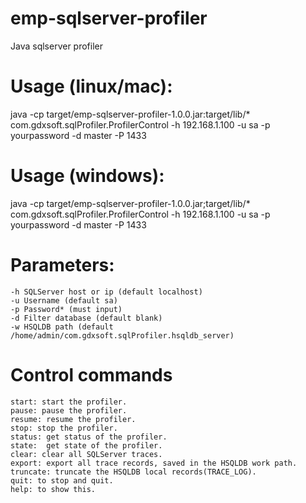 # emp-sqlserver-profiler
Java sqlserver profiler
# Usage (linux/mac):
java -cp target/emp-sqlserver-profiler-1.0.0.jar:target/lib/* com.gdxsoft.sqlProfiler.ProfilerControl -h 192.168.1.100 -u sa -p yourpassword -d master -P 1433
# Usage (windows):
java -cp target/emp-sqlserver-profiler-1.0.0.jar;target/lib/* com.gdxsoft.sqlProfiler.ProfilerControl -h 192.168.1.100 -u sa -p yourpassword -d master -P 1433
# Parameters: 
    -h SQLServer host or ip (default localhost)
    -u Username (default sa)
    -p Password* (must input)
    -d Filter database (default blank)
    -w HSQLDB path (default /home/admin/com.gdxsoft.sqlProfiler.hsqldb_server)
# Control commands
	start: start the profiler.
	pause: pause the profiler.
	resume: resume the profiler.
	stop: stop the profiler.
	status: get status of the profiler.
	state:  get state of the profiler.
	clear: clear all SQLServer traces.
	export: export all trace records, saved in the HSQLDB work path.
	truncate: truncate the HSQLDB local records(TRACE_LOG).
	quit: to stop and quit.
	help: to show this.
